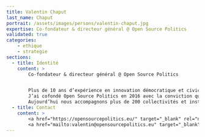 ```yaml
---
title: Valentin Chaput
last_name: Chaput
portrait: /assets/images/persons/valentin-chaput.jpg
expertise: Co-fondateur & directeur général @ Open Source Politics
validated: true
categories:
    - ethique
    - strategie
sections:
  - title: Identité
    content: >
        Co-fondateur & directeur général @ Open Source Politics


        Plus de 10 ans d’expérience en innovation démocratique et civic tech.
        J’ai cofondé Open Source Politics en 2016 avec la conviction qu'un numérique éthique pouvait être vecteur d'implication des citoyens dans la vie démocratique entre les élections.
        Aujourd’hui nous accompagnons plus de 200 collectivités et institutions en France et dans le monde. Grâce à nos plateformes et méthodes, ils lancent des démarches participatives qui ont du sens.
  - title: Contact
    content: >
        <a href="https://opensourcepolitics.eu/" target="_blank" rel="noreferrer">Site</a> –
        <a href="mailto:valentin@opensourcepolitics.eu" target="_blank" rel="noreferrer">Mail</a>
---
```

